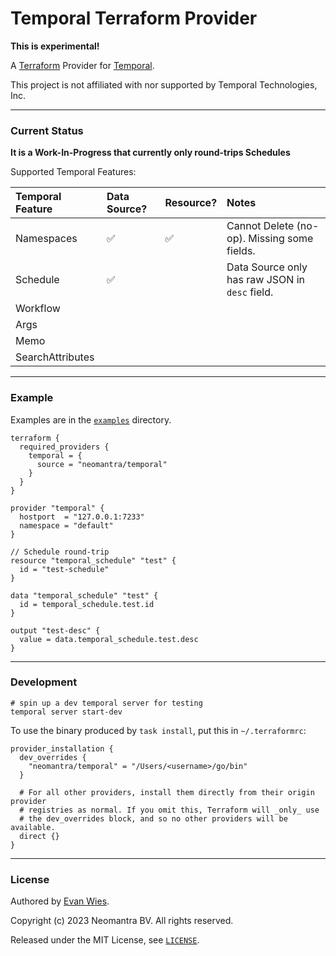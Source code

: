 # Temporal Terraform Provider

**This is experimental!**

A [Terraform](https://terraform.io) Provider for [Temporal](https://temporal.io/).

This project is not affiliated with nor supported by Temporal Technologies, Inc.

----

### Current Status

**It is a Work-In-Progress that currently only round-trips Schedules**

Supported Temporal Features:

Temporal Feature | Data Source? | Resource? | Notes
| :--------------- | :---| :---| :----
Namespaces | ✅ | ✅ | Cannot Delete (no-op). Missing some fields.
Schedule | ✅ | | Data Source only has raw JSON in `desc` field.
Workflow | | |
Args | | | |
Memo | | | |
SearchAttributes | | | |

----

### Example

Examples are in the [`examples`](./examples) directory.

```
terraform {
  required_providers {
    temporal = {
      source = "neomantra/temporal"
    }
  }
}

provider "temporal" {
  hostport  = "127.0.0.1:7233"
  namespace = "default"
}

// Schedule round-trip
resource "temporal_schedule" "test" {
  id = "test-schedule"
}

data "temporal_schedule" "test" {
  id = temporal_schedule.test.id
}

output "test-desc" {
  value = data.temporal_schedule.test.desc
}
```

----

### Development

```
# spin up a dev temporal server for testing
temporal server start-dev
```

To use the binary produced by `task install`, put this in `~/.terraformrc`:

```
provider_installation {
  dev_overrides {
    "neomantra/temporal" = "/Users/<username>/go/bin"
  }

  # For all other providers, install them directly from their origin provider
  # registries as normal. If you omit this, Terraform will _only_ use
  # the dev_overrides block, and so no other providers will be available.
  direct {}
}
```

----

### License

Authored by [Evan Wies](https://github.com/neomantra).

Copyright (c) 2023 Neomantra BV.  All rights reserved.

Released under the MIT License, see [`LICENSE`](./LICENSE).
